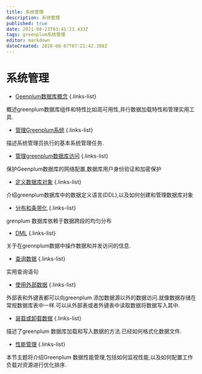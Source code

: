 ```yaml
---
title: 系统管理
description: 系统管理
published: true
date: 2021-08-23T03:41:23.433Z
tags: greenplum系统管理
editor: markdown
dateCreated: 2020-08-07T07:21:42.308Z
---
```


# 系统管理
- [Geenplum数据库概念](/zh/greenplum/系统管理/Geenplum数据库概念)
{.links-list}

概述greenplum数据库组件和特性比如高可用性,并行数据加载特性和管理实用工具.

- [管理Greenplum系统](/zh/greenplum/系统管理/管理Greenplum系统)
{.links-list}


描述系统管理员执行的基本系统管理任务.

- [管理greenplum数据库访问](/zh/greenplum/系统管理/管理greenplum数据库访问)
{.links-list}

保护Geenplum数据库的网络配置,数据库用户身份验证和加密保护

- [定义数据库对象](/zh/greenplum/系统管理/定义数据库对象)
{.links-list}

介绍greenplum数据库中的数据定义语言(DDL),以及如何创建和管理数据库对象

- [分布和条带化](/zh/greenplum/系统管理/分布和条带化)
{.links-list}

grenplum 数据库依赖于数据跨段的均匀分布

- [DML](/zh/greenplum/系统管理/DML)
{.links-list}

关于在grennplum数据中操作数据和并发访问的信息.


- [查询数据](/zh/greenplum/系统管理/查询数据)
{.links-list}

实用查询语句


- [使用外部数据](/zh/greenplum/系统管理/使用外部数据)
{.links-list}

外部表和外键表都可以向greenplum 添加数据源以外的数据访问.就像数据存储在常规数据库表中一样.可以从外部表或者外键表中读取数据将数据写入其中.

- [装载或卸载数据](/zh/greenplum/系统管理/装载或卸载数据)
{.links-list}

描述了greenplum 数据库加载和写入数据的方法.已经如何格式化数据文件.

- [性能管理](/zh/greenplum/系统管理/性能管理)
{.links-list}

本节主题将介绍Greenplum 数据性能管理,包括如何监视性能,以及如何配置工作负载对资源进行优化排序.